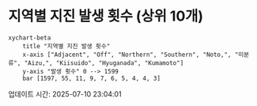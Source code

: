 # 지역별 지진 발생 횟수 (상위 10개)

```mermaid
xychart-beta
    title "지역별 지진 발생 횟수"
    x-axis ["Adjacent", "Off", "Northern", "Southern", "Noto,", "미분류", "Aizu,", "Kiisuido", "Hyuganada", "Kumamoto"]
    y-axis "발생 횟수" 0 --> 1599
    bar [1597, 55, 11, 9, 7, 6, 5, 4, 4, 3]
```

업데이트 시간: 2025-07-10 23:04:01
